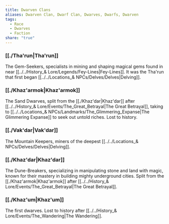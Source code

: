 ```yaml
---
title: Dwarven Clans
aliases: Dwarven Clan, Dwarf Clan, Dwarves, Dwarfs, Dwarven
tags:
  - Race
  - Dwarves
  - Faction
share: "true"
---
```


### [[./Tha'run|Tha'run]]
The Gem-Seekers, specialists in mining and shaping magical gems found in near [[../../History_& Lore/Legends/Fey-Lines|Fey-Lines]]. It was the Tha'run that first began [[../../Locations_& NPCs/Delves/Delves|Delving]].

### [[./Khaz'armok|Khaz'armok]]
The Sand Dwarves, split from the [[./Khaz'dar|Khaz'dar]] after [[../../History_& Lore/Events/The_Great_Betrayal|The Great Betrayal]], taking to [[../../Locations_& NPCs/Landmarks/The_Glimmering_Expanse|The Glimmering Expanse]] to seek out untold riches. Lost to history.

### [[./Vak'dar|Vak'dar]]
The Mountain Keepers, miners of the deepest [[../../Locations_& NPCs/Delves/Delves|Delving]]. 

### [[./Khaz'dar|Khaz'dar]]
The Dune-Breakers, specializing in manipulating stone and land with magic, known for their mastery in building mighty underground cities. Split from the [[./Khaz'armok|Khaz'armok]] after [[../../History_& Lore/Events/The_Great_Betrayal|The Great Betrayal]].

### [[./Khaz'um|Khaz'um]]
The first dwarves. Lost to history after [[../../History_& Lore/Events/The_Wandering|The Wandering]].
